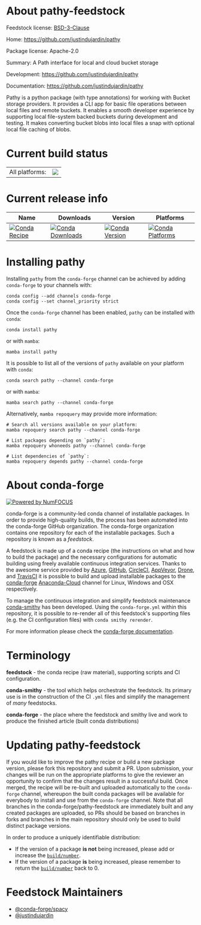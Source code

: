 About pathy-feedstock
=====================

Feedstock license: [BSD-3-Clause](https://github.com/conda-forge/pathy-feedstock/blob/main/LICENSE.txt)

Home: https://github.com/justindujardin/pathy

Package license: Apache-2.0

Summary: A Path interface for local and cloud bucket storage

Development: https://github.com/justindujardin/pathy

Documentation: https://github.com/justindujardin/pathy

Pathy is a python package (with type annotations) for working with Bucket
storage providers. It provides a CLI app for basic file operations between
local files and remote buckets. It enables a smooth developer experience by
supporting local file-system backed buckets during development and testing.
It makes converting bucket blobs into local files a snap with optional
local file caching of blobs.


Current build status
====================


<table><tr><td>All platforms:</td>
    <td>
      <a href="https://dev.azure.com/conda-forge/feedstock-builds/_build/latest?definitionId=11765&branchName=main">
        <img src="https://dev.azure.com/conda-forge/feedstock-builds/_apis/build/status/pathy-feedstock?branchName=main">
      </a>
    </td>
  </tr>
</table>

Current release info
====================

| Name | Downloads | Version | Platforms |
| --- | --- | --- | --- |
| [![Conda Recipe](https://img.shields.io/badge/recipe-pathy-green.svg)](https://anaconda.org/conda-forge/pathy) | [![Conda Downloads](https://img.shields.io/conda/dn/conda-forge/pathy.svg)](https://anaconda.org/conda-forge/pathy) | [![Conda Version](https://img.shields.io/conda/vn/conda-forge/pathy.svg)](https://anaconda.org/conda-forge/pathy) | [![Conda Platforms](https://img.shields.io/conda/pn/conda-forge/pathy.svg)](https://anaconda.org/conda-forge/pathy) |

Installing pathy
================

Installing `pathy` from the `conda-forge` channel can be achieved by adding `conda-forge` to your channels with:

```
conda config --add channels conda-forge
conda config --set channel_priority strict
```

Once the `conda-forge` channel has been enabled, `pathy` can be installed with `conda`:

```
conda install pathy
```

or with `mamba`:

```
mamba install pathy
```

It is possible to list all of the versions of `pathy` available on your platform with `conda`:

```
conda search pathy --channel conda-forge
```

or with `mamba`:

```
mamba search pathy --channel conda-forge
```

Alternatively, `mamba repoquery` may provide more information:

```
# Search all versions available on your platform:
mamba repoquery search pathy --channel conda-forge

# List packages depending on `pathy`:
mamba repoquery whoneeds pathy --channel conda-forge

# List dependencies of `pathy`:
mamba repoquery depends pathy --channel conda-forge
```


About conda-forge
=================

[![Powered by
NumFOCUS](https://img.shields.io/badge/powered%20by-NumFOCUS-orange.svg?style=flat&colorA=E1523D&colorB=007D8A)](https://numfocus.org)

conda-forge is a community-led conda channel of installable packages.
In order to provide high-quality builds, the process has been automated into the
conda-forge GitHub organization. The conda-forge organization contains one repository
for each of the installable packages. Such a repository is known as a *feedstock*.

A feedstock is made up of a conda recipe (the instructions on what and how to build
the package) and the necessary configurations for automatic building using freely
available continuous integration services. Thanks to the awesome service provided by
[Azure](https://azure.microsoft.com/en-us/services/devops/), [GitHub](https://github.com/),
[CircleCI](https://circleci.com/), [AppVeyor](https://www.appveyor.com/),
[Drone](https://cloud.drone.io/welcome), and [TravisCI](https://travis-ci.com/)
it is possible to build and upload installable packages to the
[conda-forge](https://anaconda.org/conda-forge) [Anaconda-Cloud](https://anaconda.org/)
channel for Linux, Windows and OSX respectively.

To manage the continuous integration and simplify feedstock maintenance
[conda-smithy](https://github.com/conda-forge/conda-smithy) has been developed.
Using the ``conda-forge.yml`` within this repository, it is possible to re-render all of
this feedstock's supporting files (e.g. the CI configuration files) with ``conda smithy rerender``.

For more information please check the [conda-forge documentation](https://conda-forge.org/docs/).

Terminology
===========

**feedstock** - the conda recipe (raw material), supporting scripts and CI configuration.

**conda-smithy** - the tool which helps orchestrate the feedstock.
                   Its primary use is in the construction of the CI ``.yml`` files
                   and simplify the management of *many* feedstocks.

**conda-forge** - the place where the feedstock and smithy live and work to
                  produce the finished article (built conda distributions)


Updating pathy-feedstock
========================

If you would like to improve the pathy recipe or build a new
package version, please fork this repository and submit a PR. Upon submission,
your changes will be run on the appropriate platforms to give the reviewer an
opportunity to confirm that the changes result in a successful build. Once
merged, the recipe will be re-built and uploaded automatically to the
`conda-forge` channel, whereupon the built conda packages will be available for
everybody to install and use from the `conda-forge` channel.
Note that all branches in the conda-forge/pathy-feedstock are
immediately built and any created packages are uploaded, so PRs should be based
on branches in forks and branches in the main repository should only be used to
build distinct package versions.

In order to produce a uniquely identifiable distribution:
 * If the version of a package **is not** being increased, please add or increase
   the [``build/number``](https://docs.conda.io/projects/conda-build/en/latest/resources/define-metadata.html#build-number-and-string).
 * If the version of a package **is** being increased, please remember to return
   the [``build/number``](https://docs.conda.io/projects/conda-build/en/latest/resources/define-metadata.html#build-number-and-string)
   back to 0.

Feedstock Maintainers
=====================

* [@conda-forge/spacy](https://github.com/orgs/conda-forge/teams/spacy/)
* [@justindujardin](https://github.com/justindujardin/)

